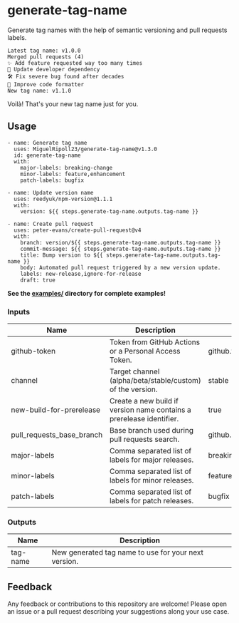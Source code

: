 # generate-tag-name

Generate tag names with the help of semantic versioning and pull requests labels.

    Latest tag name: v1.0.0
    Merged pull requests (4)
    ✨ Add feature requested way too many times
    🚫 Update developer dependency
    🛠️ Fix severe bug found after decades
    🚫 Improve code formatter
    New tag name: v1.1.0

Voilà! That's your new tag name just for you.

## Usage

    - name: Generate tag name
      uses: MiguelRipoll23/generate-tag-name@v1.3.0
      id: generate-tag-name
      with:
        major-labels: breaking-change
        minor-labels: feature,enhancement
        patch-labels: bugfix

    - name: Update version name
      uses: reedyuk/npm-version@1.1.1
      with:
        version: ${{ steps.generate-tag-name.outputs.tag-name }}

    - name: Create pull request
      uses: peter-evans/create-pull-request@v4
      with:
        branch: version/${{ steps.generate-tag-name.outputs.tag-name }}
        commit-message: ${{ steps.generate-tag-name.outputs.tag-name }}
        title: Bump version to ${{ steps.generate-tag-name.outputs.tag-name }}
        body: Automated pull request triggered by a new version update.
        labels: new-release,ignore-for-release
        draft: true

**See the [examples/](/examples/) directory for complete examples!**

### Inputs

| Name                      | Description                                                          | Default             |
| ------------------------- | -------------------------------------------------------------------- | ------------------- |
| github-token              | Token from GitHub Actions or a Personal Access Token.                | github.token        |
| channel                   | Target channel (alpha/beta/stable/custom) of the version.            | stable              |
| new-build-for-prerelease  | Create a new build if version name contains a prerelease identifier. | true                |
| pull_requests_base_branch | Base branch used during pull requests search.                        | github.ref          |
| major-labels              | Comma separated list of labels for major releases.                   | breaking-change     |
| minor-labels              | Comma separated list of labels for minor releases.                   | feature,enhancement |
| patch-labels              | Comma separated list of labels for patch releases.                   | bugfix              |

### Outputs

| Name     | Description                                          |
| -------- | ---------------------------------------------------- |
| tag-name | New generated tag name to use for your next version. |

## Feedback

Any feedback or contributions to this repository are welcome! Please open an issue or a pull request describing your suggestions along your use case.
